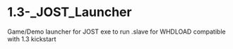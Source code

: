 # 1.3-_JOST_Launcher
Game/Demo launcher for JOST exe to run .slave for WHDLOAD compatible with 1.3 kickstart
